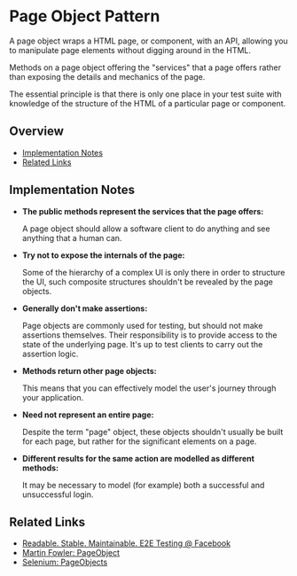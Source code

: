 # Page Object Pattern

A page object wraps a HTML page, or component, with an API, allowing you to manipulate page elements without digging around in the HTML.

Methods on a page object offering the "services" that a page offers rather than exposing the details and mechanics of the page.

The essential principle is that there is only one place in your test suite with knowledge of the structure of the HTML of a particular page or component.

## Overview

- [Implementation Notes](#implementation-notes)
- [Related Links](#related-links)

## Implementation Notes

- **The public methods represent the services that the page offers:**

  A page object should allow a software client to do anything and see anything that a human can.

- **Try not to expose the internals of the page:**

  Some of the hierarchy of a complex UI is only there in order to structure the UI, such composite structures shouldn't be revealed by the page objects.

- **Generally don't make assertions:**

  Page objects are commonly used for testing, but should not make assertions themselves. Their responsibility is to provide access to the state of the underlying page. It's up to test clients to carry out the assertion logic.

- **Methods return other page objects:**

  This means that you can effectively model the user's journey through your application.

- **Need not represent an entire page:**

  Despite the term "page" object, these objects shouldn't usually be built for each page, but rather for the significant elements on a page.

- **Different results for the same action are modelled as different methods:**

  It may be necessary to model (for example) both a successful and unsuccessful login.

## Related Links

- [Readable. Stable. Maintainable. E2E Testing @ Facebook][facebook-talk-video]
- [Martin Fowler: PageObject][martin-fowler-page-object]
- [Selenium: PageObjects][selenium-page-objects]

[facebook-talk-video]: https://youtu.be/diYgXpktTqo
[martin-fowler-page-object]: https://martinfowler.com/bliki/PageObject.html
[selenium-page-objects]: https://github.com/SeleniumHQ/selenium/wiki/PageObjects
